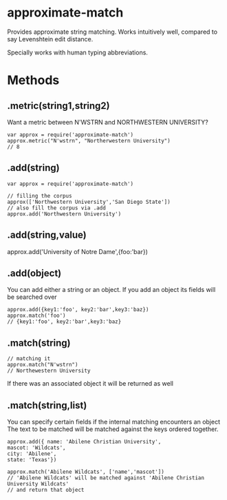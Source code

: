 approximate-match
=================

Provides approximate string matching. Works intuitively well, compared to say Levenshtein edit distance.

Specially works with human typing abbreviations.

Methods
=======

.metric(string1,string2)
------------------------

Want a metric between N'WSTRN and NORTHWESTERN UNIVERSITY?

    var approx = require('approximate-match')
    approx.metric("N'wstrn", "Northerwestern University")
    // 8


.add(string)
------------

    var approx = require('approximate-match')
  
    // filling the corpus
    approx(['Northwestern University','San Diego State'])
    // also fill the corpus via .add
    approx.add('Northwestern University')



.add(string,value)
------------------

approx.add('University of Notre Dame',{foo:'bar})



.add(object)
------------

You can add either a string or an object. If you add an object its fields will be searched over
    
    approx.add({key1:'foo', key2:'bar',key3:'baz})
    approx.match('foo')
    // {key1:'foo', key2:'bar',key3:'baz}



.match(string)
--------------

    // matching it
    approx.match("N'wstrn")
    // Northewestern University
    
If there was an associated object it will be returned as well


.match(string,list)
-------------------

You can specify certain fields if the internal matching encounters an object
The text to be matched will be matched against the keys ordered together.

    approx.add({ name: 'Abilene Christian University',
    mascot: 'Wildcats',
    city: 'Abilene',
    state: 'Texas'})

    approx.match('Abilene Wildcats', ['name','mascot'])
    // 'Abilene Wildcats' will be matched against 'Abilene Christian University Wildcats'
    // and return that object
